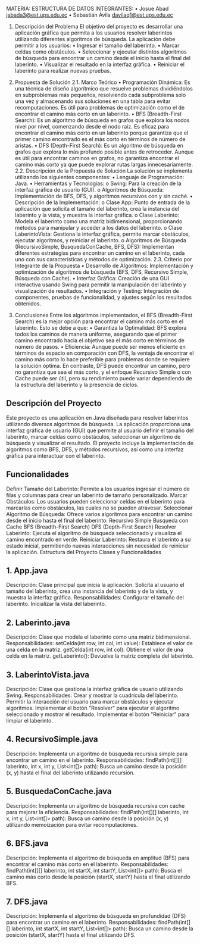 MATERIA:
ESTRUCTURA DE DATOS
INTEGRANTES:
•
Josue Abad jabada3@est.ups.edu.ec
•
Sebastián Ávila davilaq1@est.ups.edu.ec

1. Descripción del Problema
El objetivo del proyecto es desarrollar una aplicación gráfica que permita a los usuarios resolver laberintos utilizando diferentes algoritmos de búsqueda. La aplicación debe permitir a los usuarios:
•
Ingresar el tamaño del laberinto.
•
Marcar celdas como obstáculos.
•
Seleccionar y ejecutar distintos algoritmos de búsqueda para encontrar un camino desde el inicio hasta el final del laberinto.
•
Visualizar el resultado en la interfaz gráfica.
•
Reiniciar el laberinto para realizar nuevas pruebas.

2. Propuesta de Solución
2.1. Marco Teórico
•
Programación Dinámica: Es una técnica de diseño algorítmico que resuelve problemas dividiéndolos en subproblemas más pequeños, resolviendo cada subproblema solo una vez y almacenando sus soluciones en una tabla para evitar recomputaciones. Es útil para problemas de optimización como el de encontrar el camino más corto en un laberinto.
•
BFS (Breadth-First Search): Es un algoritmo de búsqueda en grafos que explora los nodos nivel por nivel, comenzando desde el nodo raíz. Es eficaz para encontrar el camino más corto en un laberinto porque garantiza que el primer camino encontrado es el más corto en términos de número de aristas.
•
DFS (Depth-First Search): Es un algoritmo de búsqueda en grafos que explora lo más profundo posible antes de retroceder. Aunque es útil para encontrar
caminos en grafos, no garantiza encontrar el camino más corto ya que puede
explorar rutas largas innecesariamente.
2.2. Descripción de la Propuesta de Solución
La solución se implementa utilizando los siguientes componentes:
•
Lenguaje de Programación: Java.
•
Herramientas y Tecnologías:
o
Swing: Para la creación de la interfaz gráfica de usuario (GUI).
o
Algoritmos de Búsqueda: Implementación de BFS, DFS, y algoritmos recursivos con y sin caché.
•
Descripción de la Implementación:
o
Clase App: Punto de entrada de la aplicación que solicita el tamaño del laberinto, crea la instancia del laberinto y la vista, y muestra la interfaz gráfica.
o
Clase Laberinto: Modela el laberinto como una matriz bidimensional, proporcionando métodos para manipular y acceder a los datos del laberinto.
o
Clase LaberintoVista: Gestiona la interfaz gráfica, permite marcar obstáculos, ejecutar algoritmos, y reiniciar el laberinto.
o
Algoritmos de Búsqueda (RecursivoSimple, BusquedaConCache, BFS, DFS): Implementan diferentes estrategias para encontrar un camino en el laberinto, cada uno con sus características y métodos de optimización.
2.3. Criterio por Integrante de la Propuesta
•
Desarrollo de Algoritmos: Implementación y optimización de algoritmos de búsqueda (BFS, DFS, Recursivo Simple, Búsqueda con Cache).
•
Interfaz Gráfica: Creación de una GUI interactiva usando Swing para permitir la manipulación del laberinto y visualización de resultados.
•
Integración y Testing: Integración de componentes, pruebas de funcionalidad, y ajustes según los resultados obtenidos.

3. Conclusiones
Entre los algoritmos implementados, el BFS (Breadth-First Search) es la mejor opción para encontrar el camino más corto en el laberinto. Esto se debe a que:
•
Garantiza la Optimalidad: BFS explora todos los caminos de manera uniforme, asegurando que el primer camino encontrado hacia el objetivo sea el más corto en términos de número de pasos.
•
Eficiencia: Aunque puede ser menos eficiente en términos de espacio en comparación con DFS, la ventaja de encontrar el camino más corto lo hace preferible para problemas donde se requiere la solución óptima.
En contraste, DFS puede encontrar un camino, pero no garantiza que sea el más corto, y el enfoque Recursivo Simple o con Cache puede ser útil, pero su rendimiento puede variar dependiendo de la estructura del laberinto y la presencia de ciclos.



## Descripción del Proyecto
Este proyecto es una aplicación en Java diseñada para resolver laberintos utilizando diversos algoritmos de búsqueda. La aplicación proporciona una interfaz gráfica de usuario (GUI) que permite al usuario definir el tamaño del laberinto, marcar celdas como obstáculos, seleccionar un algoritmo de búsqueda y visualizar el resultado. El proyecto incluye la implementación de algoritmos como BFS, DFS, y métodos recursivos, así como una interfaz gráfica para interactuar con el laberinto.

## Funcionalidades
Definir Tamaño del Laberinto: Permite a los usuarios ingresar el número de filas y columnas para crear un laberinto de tamaño personalizado.
Marcar Obstáculos: Los usuarios pueden seleccionar celdas en el laberinto para marcarlas como obstáculos, las cuales no se pueden atravesar.
Seleccionar Algoritmo de Búsqueda: Ofrece varios algoritmos para encontrar un camino desde el inicio hasta el final del laberinto:
Recursivo Simple
Busqueda con Cache
BFS (Breadth-First Search)
DFS (Depth-First Search)
Resolver Laberinto: Ejecuta el algoritmo de búsqueda seleccionado y visualiza el camino encontrado en verde.
Reiniciar Laberinto: Restaura el laberinto a su estado inicial, permitiendo nuevas interacciones sin necesidad de reiniciar la aplicación.
Estructura del Proyecto
Clases y Funcionalidades
## 1. App.java
Descripción: Clase principal que inicia la aplicación. Solicita al usuario el tamaño del laberinto, crea una instancia del laberinto y de la vista, y muestra la interfaz gráfica.
Responsabilidades:
Configurar el tamaño del laberinto.
Inicializar la vista del laberinto.
## 2. Laberinto.java
Descripción: Clase que modela el laberinto como una matriz bidimensional.
Responsabilidades:
setCelda(int row, int col, int value): Establece el valor de una celda en la matriz.
getCelda(int row, int col): Obtiene el valor de una celda en la matriz.
getLaberinto(): Devuelve la matriz completa del laberinto.
## 3. LaberintoVista.java
Descripción: Clase que gestiona la interfaz gráfica de usuario utilizando Swing.
Responsabilidades:
Crear y mostrar la cuadrícula del laberinto.
Permitir la interacción del usuario para marcar obstáculos y ejecutar algoritmos.
Implementar el botón "Resolver" para ejecutar el algoritmo seleccionado y mostrar el resultado.
Implementar el botón "Reiniciar" para limpiar el laberinto.
## 4. RecursivoSimple.java
Descripción: Implementa un algoritmo de búsqueda recursiva simple para encontrar un camino en el laberinto.
Responsabilidades:
findPath(int[][] laberinto, int x, int y, List<int[]> path): Busca un camino desde la posición (x, y) hasta el final del laberinto utilizando recursión.
## 5. BusquedaConCache.java
Descripción: Implementa un algoritmo de búsqueda recursiva con cache para mejorar la eficiencia.
Responsabilidades:
findPath(int[][] laberinto, int x, int y, List<int[]> path): Busca un camino desde la posición (x, y) utilizando memoización para evitar recomputaciones.
## 6. BFS.java
Descripción: Implementa el algoritmo de búsqueda en amplitud (BFS) para encontrar el camino más corto en el laberinto.
Responsabilidades:
findPath(int[][] laberinto, int startX, int startY, List<int[]> path): Busca el camino más corto desde la posición (startX, startY) hasta el final utilizando BFS.
## 7. DFS.java
Descripción: Implementa el algoritmo de búsqueda en profundidad (DFS) para encontrar un camino en el laberinto.
Responsabilidades:
findPath(int[][] laberinto, int startX, int startY, List<int[]> path): Busca un camino desde la posición (startX, startY) hasta el final utilizando DFS.
